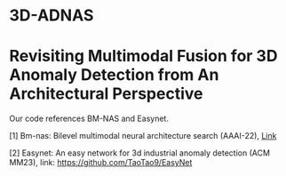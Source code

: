 # 3D-ADNAS
# Revisiting Multimodal Fusion for 3D Anomaly Detection from An Architectural Perspective

Our code references BM-NAS and Easynet.

[1] Bm-nas: Bilevel multimodal neural architecture search (AAAI-22), <a href="[URL](https://github.com/Somedaywilldo/BM-NAS)">Link</a> 

[2] Easynet: An easy network for 3d industrial anomaly detection (ACM MM23), link: https://github.com/TaoTao9/EasyNet
